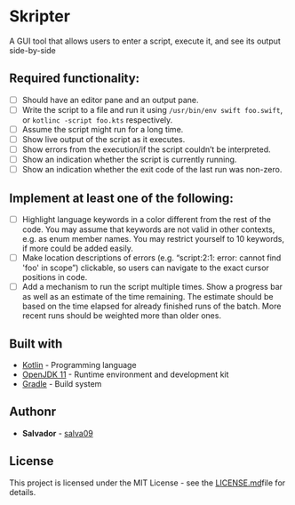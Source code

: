 # Skripter
A GUI tool that allows users to enter a script, execute it, and see its output side-by-side

## Required functionality:
- [ ] Should have an editor pane and an output pane.
- [ ] Write the script to a file and run it using `/usr/bin/env swift foo.swift`, or `kotlinc -script foo.kts` respectively.
- [ ] Assume the script might run for a long time.
- [ ] Show live output of the script as it executes.
- [ ] Show errors from the execution/if the script couldn’t be interpreted.
- [ ] Show an indication whether the script is currently running.
- [ ] Show an indication whether the exit code of the last run was non-zero.

## Implement at least one of the following:
- [ ] Highlight language keywords in a color different from the rest of the code. You may assume that keywords are not valid in other contexts, e.g. as enum member names. You may restrict yourself to 10 keywords, if more could be added easily.
- [ ] Make location descriptions of errors (e.g. “script:2:1: error: cannot find 'foo' in scope”) clickable, so users can navigate to the exact cursor positions in code.
- [ ] Add a mechanism to run the script multiple times. Show a progress bar as well as an estimate of the time remaining. The estimate should be based on the time elapsed for already finished runs of the batch. More recent runs should be weighted more than older ones.

## Built with
* [Kotlin](https://kotlinlang.org/) - Programming language
* [OpenJDK 11](https://openjdk.java.net/) - Runtime environment and development kit
* [Gradle](https://gradle.org/) - Build system

## Authonr
* **Salvador** - [salva09](https://github.com/salva09)

## License
This project is licensed under the MIT License - see the [LICENSE.md](LICENSE)file for details.
